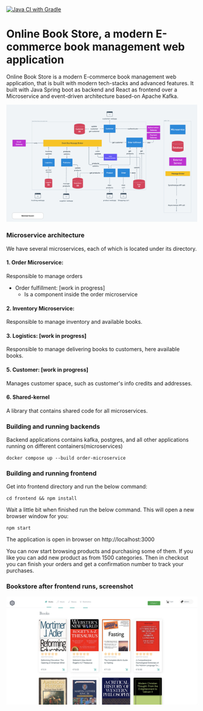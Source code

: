 [![Java CI with Gradle](https://github.com/metao1/microservice-online-book-store/actions/workflows/gradle.yml/badge.svg)](https://github.com/metao1/microservice-online-book-store/actions/workflows/gradle.yml)
# Online Book Store, a modern E-commerce book management web application

Online Book Store is a modern E-commerce book management web application, that is built with modern tech-stacks and advanced features. It built with Java Spring boot as backend and React as frontend over a Microservice and event-driven architecture based-on Apache Kafka.

![onlinebookstore-architecture.png](img/onlinebookstore-architecture.png)

### Microservice architecture
We have several microservices, each of which is located under its directory.
#### 1. Order Microservice:
Responsible to manage orders

- Order fulfillment: [work in progress]
    - Is a component inside the order microservice
  
#### 2. Inventory Microservice:
Responsible to manage inventory and available books.

#### 3. Logistics: [work in progress]
Responsible to manage delivering books to customers, here available books.

#### 5. Customer: [work in progress]
Manages customer space, such as customer's info  credits and addresses.

#### 6. Shared-kernel
A library that contains shared code for all microservices. 

### Building and running backends

Backend applications contains kafka, postgres, and all other applications running on different containers(microservices)  

```shell
docker compose up --build order-microservice
```

### Building and running frontend
Get into frontend directory and run the below command:

```shell
cd frontend && npm install
```

Wait a little bit when finished run the below command. This will open a new browser window for you:

```shell
npm start
```

The application is open in browser on http://localhost:3000

You can now start browsing products and purchasing some of them. If you like you can add new product as
from 1500 categories. Then in checkout you can finish your orders and get a confirmation number to track your purchases.


### Bookstore after frontend runs, screenshot

![product](img/Screenshot-2020-03-31.png)

